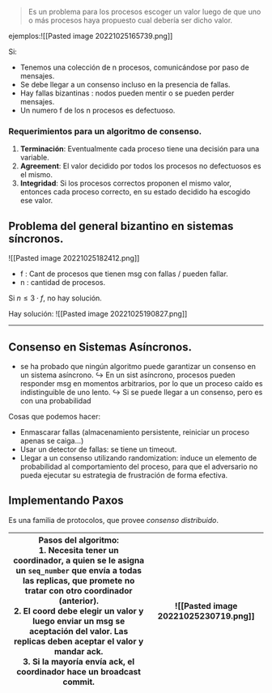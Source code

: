 > Es un problema para los procesos escoger un valor luego de que uno o más procesos haya propuesto cual debería ser dicho valor.

ejemplos:![[Pasted image 20221025165739.png]]

Si:
- Tenemos una colección de n procesos, comunicándose por paso de mensajes.
- Se debe llegar a un consenso incluso en la presencia de fallas.
-  Hay fallas bizantinas : nodos pueden mentir o se pueden perder mensajes.
- Un numero f de los n procesos es defectuoso.

### Requerimientos para un algoritmo de consenso.

1. **Terminación**: Eventualmente cada proceso tiene una decisión para una variable.
2. **Agreement**: El valor decidido por todos los procesos no defectuosos es el mismo.
3. **Integridad**: Si los procesos correctos proponen el mismo valor, entonces cada proceso correcto, en su estado decidido ha escogido ese valor. 

## Problema del general bizantino en sistemas síncronos.

![[Pasted image 20221025182412.png]]

- f : Cant de procesos que tienen msg con fallas / pueden fallar.
- n : cantidad de procesos.

Si $n \leq 3\cdot f$, no hay solución.

Hay solución:
![[Pasted image 20221025190827.png]]

---
## Consenso en Sistemas Asíncronos.
- se ha probado que ningún algoritmo puede garantizar un consenso en un sistema asíncrono.
↪ En un sist asíncrono, procesos pueden responder msg en momentos arbitrarios, por lo que un proceso  caído es indistinguible de uno lento.
↪ Si se puede llegar a un consenso, pero es con una probabilidad

Cosas que podemos hacer:
- Enmascarar fallas (almacenamiento persistente, reiniciar un proceso apenas se caiga...)
- Usar un detector de fallas: se tiene un timeout.
- Llegar a un consenso utilizando randomization: induce un elemento de probabilidad al comportamiento del proceso, para que el adversario no pueda ejecutar su estrategia de frustración de forma efectiva.

## Implementando Paxos

Es una familia de protocolos, que provee *consenso distribuido*.



| Pasos del algoritmo: <br>1. Necesita tener un coordinador, a quien se le asigna un `seq_number` que envía a todas las replicas, que promete no tratar con otro coordinador (anterior). <br>2. El coord debe elegir un valor y luego enviar un msg se aceptación del valor. Las replicas deben aceptar el valor y mandar ack. <br> 3. Si la mayoría envía ack, el coordinador hace un broadcast commit. | ![[Pasted image 20221025230719.png]] |
|-|-|

